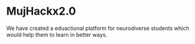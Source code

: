 # MujHackx2.0
We have created a eduactional platform for neurodiverse students which would help them to learn in better ways. 
